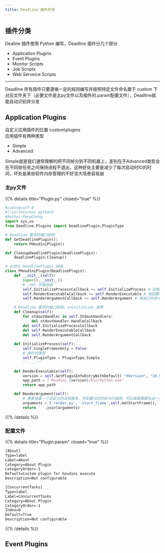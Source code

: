 ```yaml
---
title: Deadline 插件开发
---
```

## 插件分类
Dealine 插件使用 Python 编写，Deadline 插件分几个部分
- Application Plugins
- Event Plugins
- Monitor Scripts
- Job Scripts
- Web Serveice Scripts
---
Deadline 所有插件只要遵循一定的规则编写并按照特定文件命名置于 custom 下对应文件夹下（必要文件是主py文件以及插件的.param配置文件），Deadline就能自动识别并分发

## Application Plugins
自定义应用插件的位置 custom\plugins  
应用插件有两种类型
- Simple
- Advanced

Simple就是我们通常理解的把不同帧分到不同机器上，差别在于Advanced类型会在不同帧任务之间保持进程不退出，这种好处主要是减少了每次启动时IO的时间，坏处是某些软件内存管理的不好渲大场景容易崩

### 主py文件
{{% details title="Plugin.py" closed="true" %}}
```python {filename=Plugin.py}
#coding=utf-8
#!/usr/bin/env python3
#Author:PengCheng
import sys,os
from Deadline.Plugins import DeadlinePlugin,PluginType

# Deadline 要求的接口结构
def GetDeadlinePlugin():
    return PHoudiniPlugin()

def CleanupDeadlinePlugin(deadlinePlugin):
    deadlinePlugin.Cleanup()

# 必须从 DeadlinePlugin 继承
class PHoudiniPlugin(DeadlinePlugin):
    def __init__(self):
        super().__init__()
        # .net 风格回调
        self.InitializeProcessCallback += self.InitializeProcess # 初始化进程
        self.RenderExecutableCallback += self.RenderExecutable # 返回要调用的Houdini程序路径，这里是hython
        self.RenderArgumentCallback += self.RenderArgument # 拼自己的命令行

    # Deadline 要求的接口结构，uninitialize 调用
    def Cleanup(self):
        for stdoutHandler in self.StdoutHandlers:
            del stdoutHandler.HandleCallback
        del self.InitializeProcessCallback
        del self.RenderExecutableCallback
        del self.RenderArgumentCallback
    
    def InitializeProcess(self):
        self.SingleFramesOnly = False
        # 插件的类型
        self.PluginType = PluginType.Simple
        '''...'''

    def RenderExecutable(self):
        version = self.GetPluginInfoEntryWithDefault( "HVersion", "19.5.805" )
        app_path = f'Houdini {version}/bin/hython.exe'
        return app_path

    def RenderArgument(self):
        # 需要准备一个自定义的渲染脚本，并配置对应的命令行调用，可以根据需要在这一步做一些准备环境之类的操作
        arguments = ['render.py','-start_frame',self.GetStartFrame(),'-end_frame',self.GetEndFrame()]
        return ' '.join(arguments)
```
{{% /details %}}

### 配置文件
{{% details title="Plugin.param" closed="true" %}}

```txt {filename="Plugin.param"}
[About]
Type=label
Label=About
Category=About Plugin
CategoryOrder=-1
Default=Custom plugin for houdini execute
Description=Not configurable

[ConcurrentTasks]
Type=label
Label=ConcurrentTasks
Category=About Plugin
CategoryOrder=-1
Index=0
Default=True
Description=Not configurable

```
{{% /details %}}

## Event Plugins